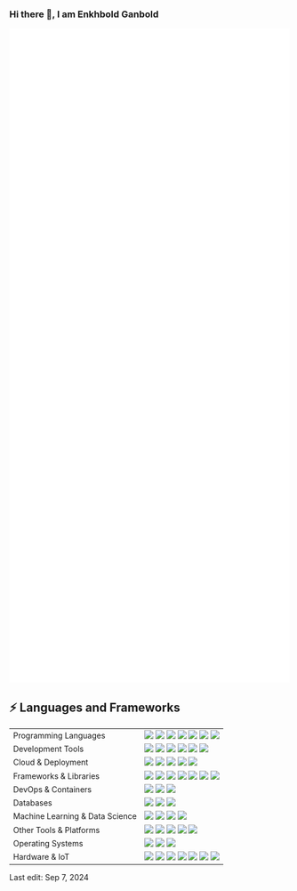 ### Hi there 👋, I am Enkhbold Ganbold

<div style="display: flex; flex-wrap: wrap; justify-content: space-around;">
    <img src="https://github.com/enkhbold470/stats/blob/master/generated/overview.svg#gh-dark-mode-only" />
    <img src="https://github.com/enkhbold470/stats/blob/master/generated/languages.svg#gh-dark-mode-only" />
    <img src="https://github.com/enkhbold470/stats/blob/master/generated/overview.svg#gh-light-mode-only" />
    <img src="https://github.com/enkhbold470/stats/blob/master/generated/languages.svg#gh-light-mode-only" />
</div>

## ⚡ Languages and Frameworks
<table>
  <tr>
    <td>Programming Languages</td>
    <td>
      <img src="https://img.shields.io/badge/C-%2300599C.svg?style=flat-square&logo=c&logoColor=white"/>
      <img src="https://img.shields.io/badge/C++-%2300599C.svg?style=flat-square&logo=c%2B%2B&logoColor=white"/>
      <img src="https://img.shields.io/badge/Python-3670A0?style=flat-square&logo=python&logoColor=ffdd54"/>
      <img src="https://img.shields.io/badge/JavaScript-%23323330.svg?style=flat-square&logo=javascript&logoColor=%23F7DF1E"/>
      <img src="https://img.shields.io/badge/TypeScript-%23007ACC.svg?style=flat-square&logo=typescript&logoColor=white"/>
      <img src="https://img.shields.io/badge/Dart-0175C2.svg?style=flat-square&logo=dart&logoColor=white"/>
      <img src="https://img.shields.io/badge/YAML-%232C8EBB.svg?style=flat-square&logo=yaml&logoColor=white"/>
    </td>
  </tr>
  <tr>
    <td>Development Tools</td>
    <td>
      <img src="https://img.shields.io/badge/Webpack-8DD6F9?style=flat-square&logo=webpack&logoColor=white"/>
      <img src="https://img.shields.io/badge/Vim-%23019733.svg?style=flat-square&logo=vim&logoColor=white"/>
      <img src="https://img.shields.io/badge/Pycharm-143?style=flat-square&logo=pycharm&logoColor=white"/>
      <img src="https://img.shields.io/badge/VS_Code-007ACC.svg?style=flat-square&logo=visual-studio-code&logoColor=white"/>
      <img src="https://img.shields.io/badge/Git-%23F05033.svg?style=flat-square&logo=git&logoColor=white"/>
      <img src="https://img.shields.io/badge/Codespaces-181717.svg?style=flat-square&logo=github&logoColor=white"/>
    </td>
  </tr>
  <tr>
    <td>Cloud & Deployment</td>
    <td>
      <img src="https://img.shields.io/badge/AWS-%23232F3E.svg?style=flat-square&logo=amazon-aws&logoColor=white"/>
      <img src="https://img.shields.io/badge/Azure-0089D6.svg?style=flat-square&logo=microsoft-azure&logoColor=white"/>
      <img src="https://img.shields.io/badge/Digital%20Ocean-0080FF.svg?style=flat-square&logo=digitalocean&logoColor=white"/>
      <img src="https://img.shields.io/badge/Vercel-000000.svg?style=flat-square&logo=vercel&logoColor=white"/>
      <img src="https://img.shields.io/badge/Firebase-%23039BE5.svg?style=flat-square&logo=firebase"/>
    </td>
  </tr>
  <tr>
    <td>Frameworks & Libraries</td>
    <td>
      <img src="https://img.shields.io/badge/React.js-%2320232a.svg?style=flat-square&logo=react&logoColor=%2361DAFB"/>
      <img src="https://img.shields.io/badge/Next.js-000000?style=flat-square&logo=next.js&logoColor=white"/>
      <img src="https://img.shields.io/badge/Express-%23404d59.svg?style=flat-square&logo=express&logoColor=%2361DAFB"/>
      <img src="https://img.shields.io/badge/Flask-%23000000.svg?style=flat-square&logo=flask&logoColor=white"/>
      <img src="https://img.shields.io/badge/Django-092E20?style=flat-square&logo=django&logoColor=white"/>
      <img src="https://img.shields.io/badge/Three.js-%23000000.svg?style=flat-square&logo=three.js&logoColor=white"/>
      <img src="https://img.shields.io/badge/Flutter-02569B.svg?style=flat-square&logo=flutter&logoColor=white"/>
    </td>
  </tr>
  <tr>
    <td>DevOps & Containers</td>
    <td>
      <img src="https://img.shields.io/badge/Docker-%232496ED.svg?style=flat-square&logo=docker&logoColor=white"/>
      <img src="https://img.shields.io/badge/NGINX-009639?style=flat-square&logo=nginx&logoColor=white"/>
      <img src="https://img.shields.io/badge/Portainer-13BEF9.svg?style=flat-square&logo=portainer&logoColor=white"/>
    </td>
  </tr>
  <tr>
    <td>Databases</td>
    <td>
      <img src="https://img.shields.io/badge/PostgreSQL-%23336791.svg?style=flat-square&logo=postgresql&logoColor=white"/>
      <img src="https://img.shields.io/badge/MySQL-4479A1?style=flat-square&logo=mysql&logoColor=white"/>
      <img src="https://img.shields.io/badge/MongoDB-%2347A248.svg?style=flat-square&logo=mongodb&logoColor=white"/>
    </td>
  </tr>
  <tr>
    <td>Machine Learning & Data Science</td>
    <td>
      <img src="https://img.shields.io/badge/OpenCV-%235C3EE8.svg?style=flat-square&logo=opencv&logoColor=white"/>
      <img src="https://img.shields.io/badge/TensorFlow-%23FF6F00.svg?style=flat-square&logo=tensorflow&logoColor=white"/>
      <img src="https://img.shields.io/badge/Jupyter-%23F37626.svg?style=flat-square&logo=jupyter&logoColor=white"/>
      <img src="https://img.shields.io/badge/Anaconda-%2344A833.svg?style=flat-square&logo=anaconda&logoColor=white"/>
    </td>
  </tr>
  <tr>
    <td>Other Tools & Platforms</td>
    <td>
      <img src="https://img.shields.io/badge/Notion-%23000000.svg?style=flat-square&logo=notion&logoColor=white"/>
      <img src="https://img.shields.io/badge/Figma-%23F24E1E.svg?style=flat-square&logo=figma&logoColor=white"/>
      <img src="https://img.shields.io/badge/Canva-%2300C4CC.svg?style=flat-square&logo=canva&logoColor=white"/>
      <img src="https://img.shields.io/badge/Sanity-FF2D20.svg?style=flat-square&logo=sanity&logoColor=white"/>
      <img src="https://img.shields.io/badge/Wordpress-%2321759B.svg?style=flat-square&logo=wordpress&logoColor=white"/>
    </td>
  </tr>
  <tr>
    <td>Operating Systems</td>
    <td>
      <img src="https://img.shields.io/badge/Ubuntu-E95420.svg?style=flat-square&logo=ubuntu&logoColor=white"/>
      <img src="https://img.shields.io/badge/Windows-0078D6.svg?style=flat-square&logo=windows&logoColor=white"/>
      <img src="https://img.shields.io/badge/Debian-A81D33.svg?style=flat-square&logo=debian&logoColor=white"/>
    </td>
  </tr>
  <tr>
    <td>Hardware & IoT</td>
<td>
  <img src="https://img.shields.io/badge/ESP32-000000.svg?style=flat-square&logo=espressif&logoColor=white"/>
  <img src="https://img.shields.io/badge/Arduino-%2300979D.svg?style=flat-square&logo=arduino&logoColor=white"/>
  <img src="https://img.shields.io/badge/Raspberry_Pi-C51A4A.svg?style=flat-square&logo=raspberry-pi&logoColor=white"/>
  <img src="https://img.shields.io/badge/EasyEDA_Pro-%2300A9E0.svg?style=flat-square&logo=easyeda&logoColor=white"/>
  <img src="https://img.shields.io/badge/Proteus_Design_Suite-%234D4D4D.svg?style=flat-square&logo=proteus&logoColor=white"/>
  <img src="https://img.shields.io/badge/Keil-%23007ACC.svg?style=flat-square&logo=keil&logoColor=white"/>
  <img src="https://img.shields.io/badge/MobaXterm-%233F51B5.svg?style=flat-square&logo=mobaXterm&logoColor=white"/>
</td>
  </tr>
</table>

Last edit: Sep 7, 2024
